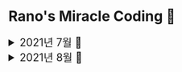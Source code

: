 # Rano's Miracle Coding 🦖

<details>
<summary style="font-size: 1.5em">2021년 7월 🍉</summary>

| 날짜 | 공부내용                                                                                        | 회고                                                  |
| ---- | ----------------------------------------------------------------------------------------------- | ----------------------------------------------------- |
| 0705 | [[Algorithm] LeetCode : Decode Ways, Max SubArray Sum](https://codi-rano.tistory.com/126)       | [[TIL] 2021.07.05](https://codi-rano.tistory.com/128) |
| 0706 | [[Algorithm] LeetCode : Palindromic Substrings \<TryAgain\>](https://codi-rano.tistory.com/130) | [[TIL] 2021.07.06](https://codi-rano.tistory.com/131) |
|      | [[JavaScript] JS에서의 this?](https://codi-rano.tistory.com/129)                                |                                                       |
| 0707 | [[Algorithm] LeetCode : Word Break \<TryAgain\>](https://codi-rano.tistory.com/132)             | [[TIL] 2021.07.07](https://codi-rano.tistory.com/133) |
| 0708 | [[Algorithm] (0-1)Knapsack Problem](https://codi-rano.tistory.com/135)                          | [[TIL] 2021.07.08](https://codi-rano.tistory.com/136) |
|      | [[React] Redux와 Recoil..?](https://codi-rano.tistory.com/134)                                  |                                                       |
| 0709 | [[Algorithm] LeetCode : Partition Equal Subset Sum](https://codi-rano.tistory.com/137)          | [[TIL] 2021.07.09](https://codi-rano.tistory.com/138) |
| 0712 | [[Algorithm] LeetCode : Coin Change 2](https://codi-rano.tistory.com/141)                       | [[TIL] 2021.07.12](https://codi-rano.tistory.com/142) |
|      | [[JavaScript] 로컬 스토리지, 세션 스토리지 그리고 쿠키](https://codi-rano.tistory.com/140)      |                                                       |
| 0713 | 없음 😭 😭                                                                                      | [[TIL] 2021.07.13](https://codi-rano.tistory.com/143) |
| 0714 | 열시미 Webpack + TypeScript + React 학습 중..                                                   | [[TIL] 2021.07.14](https://codi-rano.tistory.com/144) |
| 0715 | [[Webpack] CRA없이 React + TypeScript 환경 만들기](https://codi-rano.tistory.com/145)           | [[TIL] 2021.07.15](https://codi-rano.tistory.com/146) |
| 0716 | [[Algorithm] LeetCode : Longest Common Subsequence](https://codi-rano.tistory.com/148)          | [[TIL] 2021.07.16](https://codi-rano.tistory.com/149) |
|      | [[JavaScript] call, apply, bind?](https://codi-rano.tistory.com/147)                            |                                                       |

</details>

<details>
<summary style="font-size: 1.5em">2021년 8월 🌻</summary>

| 날짜 | 회고 바로가기 |
| ---- | ------------- |
| 0826 |               |

</details>
